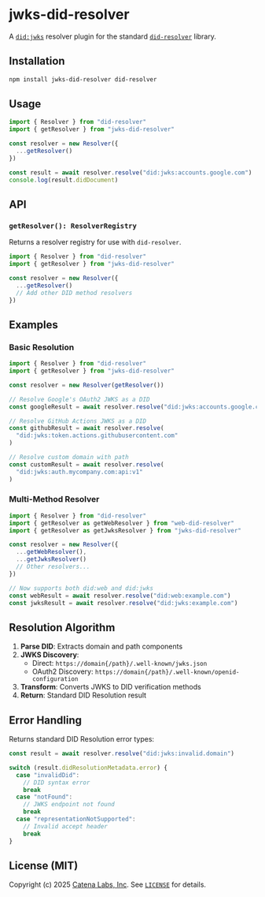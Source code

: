 # jwks-did-resolver

A [`did:jwks`](https://github.com/catena-labs/did-jwks) resolver plugin for the standard [`did-resolver`](https://github.com/decentralized-identity/did-resolver) library.

## Installation

```bash
npm install jwks-did-resolver did-resolver
```

## Usage

```typescript
import { Resolver } from "did-resolver"
import { getResolver } from "jwks-did-resolver"

const resolver = new Resolver({
  ...getResolver()
})

const result = await resolver.resolve("did:jwks:accounts.google.com")
console.log(result.didDocument)
```

## API

### `getResolver(): ResolverRegistry`

Returns a resolver registry for use with `did-resolver`.

```typescript
import { Resolver } from "did-resolver"
import { getResolver } from "jwks-did-resolver"

const resolver = new Resolver({
  ...getResolver()
  // Add other DID method resolvers
})
```

## Examples

### Basic Resolution

```typescript
import { Resolver } from "did-resolver"
import { getResolver } from "jwks-did-resolver"

const resolver = new Resolver(getResolver())

// Resolve Google's OAuth2 JWKS as a DID
const googleResult = await resolver.resolve("did:jwks:accounts.google.com")

// Resolve GitHub Actions JWKS as a DID
const githubResult = await resolver.resolve(
  "did:jwks:token.actions.githubusercontent.com"
)

// Resolve custom domain with path
const customResult = await resolver.resolve(
  "did:jwks:auth.mycompany.com:api:v1"
)
```

### Multi-Method Resolver

```typescript
import { Resolver } from "did-resolver"
import { getResolver as getWebResolver } from "web-did-resolver"
import { getResolver as getJwksResolver } from "jwks-did-resolver"

const resolver = new Resolver({
  ...getWebResolver(),
  ...getJwksResolver()
  // Other resolvers...
})

// Now supports both did:web and did:jwks
const webResult = await resolver.resolve("did:web:example.com")
const jwksResult = await resolver.resolve("did:jwks:example.com")
```

## Resolution Algorithm

1. **Parse DID**: Extracts domain and path components
2. **JWKS Discovery**:
   - Direct: `https://domain{/path}/.well-known/jwks.json`
   - OAuth2 Discovery: `https://domain{/path}/.well-known/openid-configuration`
3. **Transform**: Converts JWKS to DID verification methods
4. **Return**: Standard DID Resolution result

## Error Handling

Returns standard DID Resolution error types:

```typescript
const result = await resolver.resolve("did:jwks:invalid.domain")

switch (result.didResolutionMetadata.error) {
  case "invalidDid":
    // DID syntax error
    break
  case "notFound":
    // JWKS endpoint not found
    break
  case "representationNotSupported":
    // Invalid accept header
    break
}
```

## License (MIT)

Copyright (c) 2025 [Catena Labs, Inc](https://catenalabs.com). See [`LICENSE`](./LICENSE) for details.
